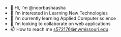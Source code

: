 - 👋 Hi, I’m @noorbashaasha
- 👀 I’m interested in Learning New Technologies
- 🌱 I’m currently learning Applied Computer science
- 💞️ I’m looking to collaborate on web applications
- 📫 How to reach me s572176@nwmissouri.edu

